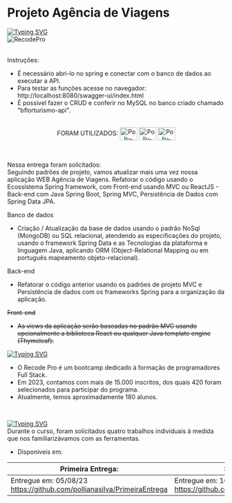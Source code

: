 # Projeto Agência de Viagens
[![Typing SVG](https://readme-typing-svg.herokuapp.com?font=Montserrat&size=30&pause=1000&color=FD8524&random=false&width=435&lines=Quarta+Entrega)](https://git.io/typing-svg)<br>
![RecodePro](https://img.shields.io/badge/RecodePro-fd8524?style=for-the-badge&logo=chipperci&logoColor=white)
<br><br>




Instruções: 
- É necessário abri-lo no spring e conectar com o banco de dados ao executar a API.
- Para testar as funções acesse no navegador: http://localhost:8080/swagger-ui/index.html
- É possivel fazer o CRUD e conferir no MySQL no banco criado chamado "bflorturismo-api".
  
 <div style="display: inline_block" align = "center">
  <br>
FORAM UTILIZADOS:
<img align="center" alt="Polly-Spring" height="30" width="40" src="https://cdn.jsdelivr.net/gh/devicons/devicon/icons/spring/spring-original.svg"> 
<img align="center" alt="Polly-Mysql" height="30" width="40" src="https://cdn.jsdelivr.net/gh/devicons/devicon/icons/mysql/mysql-original.svg"> 
<img align="center" alt="Polly-swagger" height="30" width="40" src="https://cdn.svgporn.com/logos/swagger.svg"> 
</div> 
<br><br>

Nessa entrega foram solicitados:
<br>
Seguindo padrões de projeto, vamos atualizar mais uma vez nossa aplicação WEB Agência de Viagens. Refatorar o código usando o Ecossistema Spring framework, com Front-end usando MVC ou ReactJS - Back-end com Java Spring Boot, Spring MVC, Persistência de Dados com Spring Data JPA. 

Banco de dados 

- Criação / Atualização da base de dados usando o padrão NoSql (MongoDB) ou SQL relacional, atendendo as especificações do projeto, usando o framework Spring Data e as Tecnologias da plataforma e linguagem Java, aplicando ORM (Object-Relational Mapping ou em português mapeamento objeto-relacional).  
 

Back-end 

- Refatorar o código anterior usando os padrões de projeto MVC e Persistência de dados com os frameworks Spring para a organização da aplicação. 
  

<s>Front-end</s> 

- <s>As views da aplicação serão baseadas no padrão MVC usando opcionalmente a biblioteca React ou qualquer Java template engine (Thymeleaf). </s>



[![Typing SVG](https://readme-typing-svg.herokuapp.com?font=Montserrat&size=30&pause=1000&color=FD8524&random=false&width=435&lines=Sobre+o+RecodePro)](https://git.io/typing-svg)

- O Recode Pro é um bootcamp dedicado à formação de programadores Full Stack.
-  Em 2023, contamos com mais de 15.000 inscritos, dos quais 420 foram selecionados para participar do programa.
-  Atualmente, temos aproximadamente 180 alunos.
 <br> 

[![Typing SVG](https://readme-typing-svg.herokuapp.com?font=Montserrat&size=30&pause=1000&color=FD8524&random=false&width=435&lines=Desenvolvimento+Cont%C3%ADnuo)](https://git.io/typing-svg)
<br>
Durante o curso, foram solicitados quatro trabalhos individuais à medida que nos familiarizávamos com as ferramentas.
 
- Disponíveis em:

| Primeira Entrega:| Segunda Entrega: | Terceira Entrega | Quarta Entrega | Última Entrega |
| --- | --- | --- | --- | --- |
| Entregue em: 05/08/23<br> https://github.com/pollianasilva/PrimeiraEntrega| Entregue em: 16/10/23<br> https://github.com/pollianasilva/SegundaEntrega | Entregue em: 03/11/23<br> https://github.com/pollianasilva/TerceiraEntrega | Entregue em: 13/12/23<br>https://github.com/pollianasilva/QuartaEntrega | Prevista para: 09/01/24<br>https://github.com/pollianasilva/UltimaEntrega |








